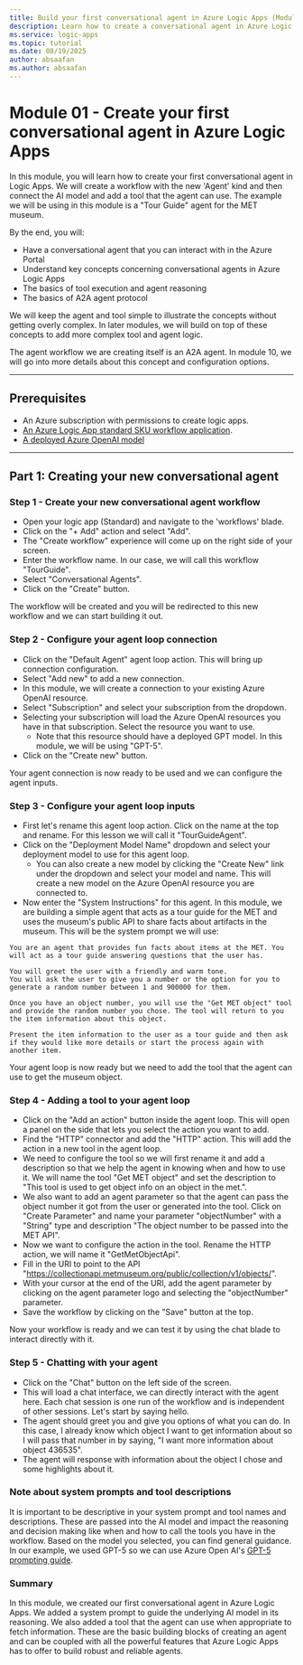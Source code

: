 ```yaml
---
title: Build your first conversational agent in Azure Logic Apps (Module 01)
description: Learn how to create a conversational agent in Azure Logic Apps with AI reasoning and add your first agent tool.
ms.service: logic-apps
ms.topic: tutorial
ms.date: 08/19/2025
author: absaafan
ms.author: absaafan
---
```


# Module 01 - Create your first conversational agent in Azure Logic Apps

In this module, you will learn how to create your first conversational agent in Logic Apps. We will create a workflow with the new 'Agent' kind and then connect the AI model and add a tool that the agent can use. The example we will be using in this module is a "Tour Guide" agent for the MET museum.

By the end, you will:

- Have a conversational agent that you can interact with in the Azure Portal
- Understand key concepts concerning conversational agents in Azure Logic Apps
- The basics of tool execution and agent reasoning
- The basics of A2A agent protocol

We will keep the agent and tool simple to illustrate the concepts without getting overly complex. In later modules, we will build on top of these concepts to add more complex tool and agent logic.

The agent workflow we are creating itself is an A2A agent. In module 10, we will go into more details about this concept and configuration options.

---

## Prerequisites 

- An Azure subscription with permissions to create logic apps.
- [An Azure Logic App standard SKU workflow application](https://learn.microsoft.com/en-us/azure/logic-apps/create-single-tenant-workflows-azure-portal).
- [A deployed Azure OpenAI model](https://learn.microsoft.com/en-us/azure/ai-services/openai/concepts/models)

---

## Part 1: Creating your new conversational agent

### Step 1 - Create your new conversational agent workflow
- Open your logic app (Standard) and navigate to the 'workflows' blade.
- Click on the "+ Add" action and select "Add".
- The "Create workflow" experience will come up on the right side of your screen.
- Enter the workflow name. In our case, we will call this workflow "TourGuide".
- Select "Conversational Agents".
- Click on the "Create" button.

The workflow will be created and you will be redirected to this new workflow and we can start building it out.

### Step 2 - Configure your agent loop connection
- Click on the "Default Agent" agent loop action. This will bring up connection configuration.
- Select "Add new" to add a new connection.
- In this module, we will create a connection to your existing Azure OpenAI resource.
- Select "Subscription" and select your subscription from the dropdown.
- Selecting your subscription will load the Azure OpenAI resources you have in that subscription. Select the resource you want to use.
    - Note that this resource should have a deployed GPT model. In this module, we will be using "GPT-5".
- Click on the "Create new" button.

Your agent connection is now ready to be used and we can configure the agent inputs.

### Step 3 - Configure your agent loop inputs
- First let's rename this agent loop action. Click on the name at the top and rename. For this lesson we will call it "TourGuideAgent".
- Click on the "Deployment Model Name" dropdown and select your deployment model to use for this agent loop.
    - You can also create a new model by clicking the "Create New" link under the dropdown and select your model and name. This will create a new model on the Azure OpenAI resource you are connected to.
- Now enter the "System Instructions" for this agent. In this module, we are building a simple agent that acts as a tour guide for the MET and uses the museum's public API to share facts about artifacts in the museum. This will be the system prompt we will use: 

```
You are an agent that provides fun facts about items at the MET. You will act as a tour guide answering questions that the user has.

You will greet the user with a friendly and warm tone. 
You will ask the user to give you a number or the option for you to generate a random number between 1 and 900000 for them. 

Once you have an object number, you will use the "Get MET object" tool and provide the random number you chose. The tool will return to you the item information about this object. 

Present the item information to the user as a tour guide and then ask if they would like more details or start the process again with another item.
```

Your agent loop is now ready but we need to add the tool that the agent can use to get the museum object.

### Step 4 - Adding a tool to your agent loop
- Click on the "Add an action" button inside the agent loop. This will open a panel on the side that lets you select the action you want to add.
- Find the "HTTP" connector and add the "HTTP" action. This will add the action in a new tool in the agent loop.
- We need to configure the tool so we will first rename it and add a description so that we help the agent in knowing when and how to use it. We will name the tool "Get MET object" and set the description to "This tool is used to get object info on an object in the met.". 
- We also want to add an agent parameter so that the agent can pass the object number it got from the user or generated into the tool. Click on "Create Parameter" and name your parameter "objectNumber" with a "String" type and description "The object number to be passed into the MET API".
- Now we want to configure the action in the tool. Rename the HTTP action, we will name it "GetMetObjectApi".
- Fill in the URI to point to the API "https://collectionapi.metmuseum.org/public/collection/v1/objects/".
- With your cursor at the end of the URI, add the agent parameter by clicking on the agent parameter logo and selecting the "objectNumber" parameter.
- Save the workflow by clicking on the "Save" button at the top. 

Now your workflow is ready and we can test it by using the chat blade to interact directly with it.

### Step 5 - Chatting with your agent

- Click on the "Chat" button on the left side of the screen.
- This will load a chat interface, we can directly interact with the agent here. Each chat session is one run of the workflow and is independent of other sessions. Let's start by saying hello.
- The agent should greet you and give you options of what you can do. In this case, I already know which object I want to get information about so I will pass that number in by saying, "I want more information about object 436535".
- The agent will response with information about the object I chose and some highlights about it.


### Note about system prompts and tool descriptions

It is important to be descriptive in your system prompt and tool names and descriptions. These are passed into the AI model and impact the reasoning and decision making like when and how to call the tools you have in the workflow. Based on the model you selected, you can find general guidance. In our example, we used GPT-5 so we can use Azure Open AI's [GPT-5 prompting guide](https://cookbook.openai.com/examples/gpt-5/gpt-5_prompting_guide).

### Summary

In this module, we created our first conversational agent in Azure Logic Apps. We added a system prompt to guide the underlying AI model in its reasoning. We also added a tool that the agent can use when appropriate to fetch information. These are the basic building blocks of creating an agent and can be coupled with all the powerful features that Azure Logic Apps has to offer to build robust and reliable agents.